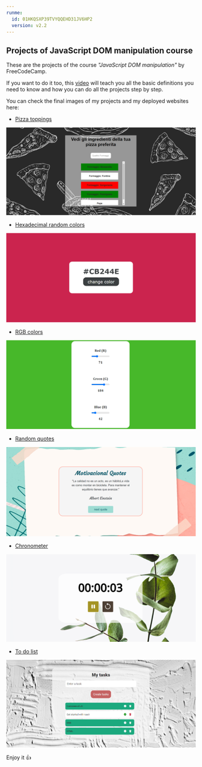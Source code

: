 ```yaml
---
runme:
  id: 01HKQSXP39TVYQQEHD31JV6HP2
  version: v2.2
---
```


## Projects of JavaScript DOM manipulation course

These are the projects of the course *"JavaScript DOM manipulation"* by FreeCodeCamp.

If you want to do it too, this [video](www.youtube.com/watch?v=koiPxFFiqJ4) will teach you all the basic definitions you need to know and how you can do all the projects step by step.

You can check the final images of my projects and my deployed websites here:

- [Pizza toppings](https://latua-pizza-preferita.onrender.com)
  
![Pizza toppings project](/pizza-toppings/img/finish_project.png)

- [Hexadecimal random colors](https://hex-random-colors.onrender.com/)
  
![Hexadecimal random colors project](/hex-random-colors/img/finish_project.png)

- [RGB colors](https://rgb-colors.onrender.com)
  
![RGB colors project](/rgb-colors/img/finish_project.png)

- [Random quotes](https://my-random-quotes.onrender.com/)
  
![Random quotes project](/random-quotes/img/finish_project.png)

- [Chronometer](https://my-chronometer.onrender.com)

![Chronometer project](/chronometer/img/finish_project.png)

- [To do list](https://myto-do-list.onrender.com)

![To do list project](/to-do-list/img/finish_project.png)

Enjoy it 👍